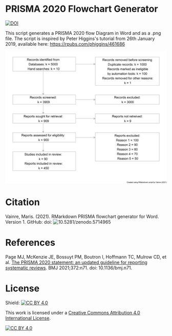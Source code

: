 # PRISMA 2020 Flowchart Generator
[![DOI](https://zenodo.org/badge/429880855.svg)](https://zenodo.org/badge/latestdoi/429880855)

This script generates a PRISMA 2020 flow Diagram in Word and as a .png file.
The script is inspired by Peter Higgins's tutorial from 26th January 2019, available here: https://rpubs.com/phiggins/461686

![PRISMA 2020 flowchart](https://github.com/mvainre/PRISMA2020_flowchart_generator/blob/main/PRISMA2020.jpg)

# Citation
Vainre, Maris. (2021).  RMarkdown PRISMA flowchart generator for Word. Version 1. GitHub: doi: ![10.5281/zenodo.5714965](https://doi.org/10.5281/zenodo.5714965)

# References
Page MJ, McKenzie JE, Bossuyt PM, Boutron I, Hoffmann TC, Mulrow CD, et al. [The PRISMA 2020 statement: an updated guideline for reporting systematic reviews](http://doi.org/10.1136/bmj.n71). BMJ 2021;372:n71. doi: 10.1136/bmj.n71. 

# License
Shield: [![CC BY 4.0][cc-by-shield]][cc-by]

This work is licensed under a
[Creative Commons Attribution 4.0 International License][cc-by].

[![CC BY 4.0][cc-by-image]][cc-by]

[cc-by]: http://creativecommons.org/licenses/by/4.0/
[cc-by-image]: https://i.creativecommons.org/l/by/4.0/88x31.png
[cc-by-shield]: https://img.shields.io/badge/License-CC%20BY%204.0-lightgrey.svg
